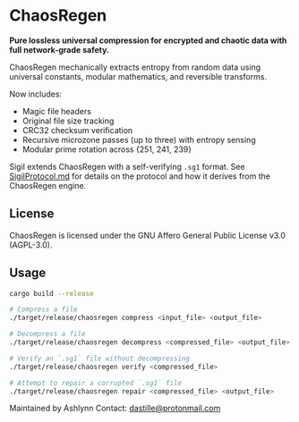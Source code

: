# ChaosRegen

**Pure lossless universal compression for encrypted and chaotic data with full network-grade safety.**

ChaosRegen mechanically extracts entropy from random data using
universal constants, modular mathematics, and reversible transforms.

Now includes:
- Magic file headers
- Original file size tracking
- CRC32 checksum verification
- Recursive microzone passes (up to three) with entropy sensing
- Modular prime rotation across {251, 241, 239}

Sigil extends ChaosRegen with a self-verifying `.sg1` format. See
[SigilProtocol.md](SigilProtocol.md) for details on the protocol and how
it derives from the ChaosRegen engine.

## License

ChaosRegen is licensed under the GNU Affero General Public License v3.0 (AGPL-3.0).

## Usage

```bash
cargo build --release

# Compress a file
./target/release/chaosregen compress <input_file> <output_file>

# Decompress a file
./target/release/chaosregen decompress <compressed_file> <output_file>

# Verify an `.sg1` file without decompressing
./target/release/chaosregen verify <compressed_file>

# Attempt to repair a corrupted `.sg1` file
./target/release/chaosregen repair <compressed_file> <output_file>
```
Maintained by Ashlynn
Contact: dastille@protonmail.com
